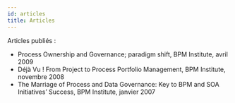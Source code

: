 ```yaml
---
id: articles
title: Articles
---
```


Articles publiés :

- Process Ownership and Governance; paradigm shift, BPM Institute, avril 2009
- Déjà Vu ! From Project to Process Portfolio Management, BPM Institute, novembre 2008
- The Marriage of Process and Data Governance: Key to BPM and SOA Initiatives’ Success, BPM Institute, janvier 2007

